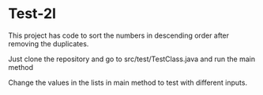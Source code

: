 # Test-2I

This project has code to sort the numbers in descending order after removing the duplicates.

Just clone the repository and go to src/test/TestClass.java and run the main method

Change the values in the lists in main method to test with different inputs.